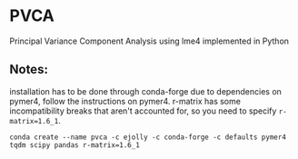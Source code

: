 # PVCA
Principal Variance Component Analysis using lme4 implemented in Python

## Notes: 

installation has to be done through conda-forge due to dependencies on pymer4, follow the instructions on pymer4. r-matrix has some incompatibility breaks that aren't accounted for, so you need to specify `r-matrix=1.6_1`. 
```
conda create --name pvca -c ejolly -c conda-forge -c defaults pymer4 tqdm scipy pandas r-matrix=1.6_1
```